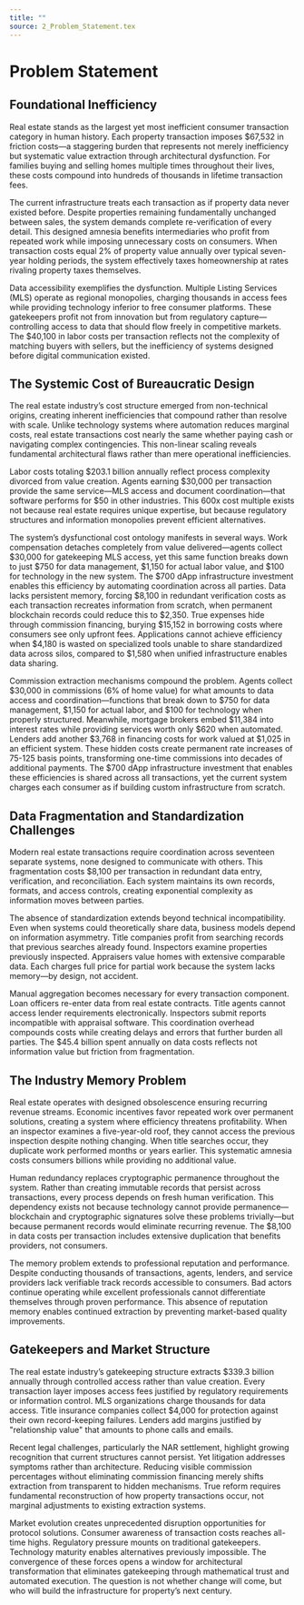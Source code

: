 ```yaml
---
title: ""
source: 2_Problem_Statement.tex
---
```

# Problem Statement

## Foundational Inefficiency

Real estate stands as the largest yet most inefficient consumer transaction category in human history. Each property transaction imposes $67,532 in friction costs—a staggering burden that represents not merely inefficiency but systematic value extraction through architectural dysfunction. For families buying and selling homes multiple times throughout their lives, these costs compound into hundreds of thousands in lifetime transaction fees.

The current infrastructure treats each transaction as if property data never existed before. Despite properties remaining fundamentally unchanged between sales, the system demands complete re-verification of every detail. This designed amnesia benefits intermediaries who profit from repeated work while imposing unnecessary costs on consumers. When transaction costs equal 2% of property value annually over typical seven-year holding periods, the system effectively taxes homeownership at rates rivaling property taxes themselves.

Data accessibility exemplifies the dysfunction. Multiple Listing Services (MLS) operate as regional monopolies, charging thousands in access fees while providing technology inferior to free consumer platforms. These gatekeepers profit not from innovation but from regulatory capture—controlling access to data that should flow freely in competitive markets. The $40,100 in labor costs per transaction reflects not the complexity of matching buyers with sellers, but the inefficiency of systems designed before digital communication existed.

## The Systemic Cost of Bureaucratic Design

The real estate industry’s cost structure emerged from non-technical origins, creating inherent inefficiencies that compound rather than resolve with scale. Unlike technology systems where automation reduces marginal costs, real estate transactions cost nearly the same whether paying cash or navigating complex contingencies. This non-linear scaling reveals fundamental architectural flaws rather than mere operational inefficiencies.

Labor costs totaling $203.1 billion annually reflect process complexity divorced from value creation. Agents earning $30,000 per transaction provide the same service—MLS access and document coordination—that software performs for $50 in other industries. This 600x cost multiple exists not because real estate requires unique expertise, but because regulatory structures and information monopolies prevent efficient alternatives.

The system’s dysfunctional cost ontology manifests in several ways. Work compensation detaches completely from value delivered—agents collect $30,000 for gatekeeping MLS access, yet this same function breaks down to just $750 for data management, $1,150 for actual labor value, and $100 for technology in the new system. The $700 dApp infrastructure investment enables this efficiency by automating coordination across all parties. Data lacks persistent memory, forcing $8,100 in redundant verification costs as each transaction recreates information from scratch, when permanent blockchain records could reduce this to $2,350. True expenses hide through commission financing, burying $15,152 in borrowing costs where consumers see only upfront fees. Applications cannot achieve efficiency when $4,180 is wasted on specialized tools unable to share standardized data across silos, compared to $1,580 when unified infrastructure enables data sharing.

Commission extraction mechanisms compound the problem. Agents collect $30,000 in commissions (6% of home value) for what amounts to data access and coordination—functions that break down to $750 for data management, $1,150 for actual labor, and $100 for technology when properly structured. Meanwhile, mortgage brokers embed $11,384 into interest rates while providing services worth only $620 when automated. Lenders add another $3,768 in financing costs for work valued at $1,025 in an efficient system. These hidden costs create permanent rate increases of 75-125 basis points, transforming one-time commissions into decades of additional payments. The $700 dApp infrastructure investment that enables these efficiencies is shared across all transactions, yet the current system charges each consumer as if building custom infrastructure from scratch.

## Data Fragmentation and Standardization Challenges

Modern real estate transactions require coordination across seventeen separate systems, none designed to communicate with others. This fragmentation costs $8,100 per transaction in redundant data entry, verification, and reconciliation. Each system maintains its own records, formats, and access controls, creating exponential complexity as information moves between parties.

The absence of standardization extends beyond technical incompatibility. Even when systems could theoretically share data, business models depend on information asymmetry. Title companies profit from searching records that previous searches already found. Inspectors examine properties previously inspected. Appraisers value homes with extensive comparable data. Each charges full price for partial work because the system lacks memory—by design, not accident.

Manual aggregation becomes necessary for every transaction component. Loan officers re-enter data from real estate contracts. Title agents cannot access lender requirements electronically. Inspectors submit reports incompatible with appraisal software. This coordination overhead compounds costs while creating delays and errors that further burden all parties. The $45.4 billion spent annually on data costs reflects not information value but friction from fragmentation.

## The Industry Memory Problem

Real estate operates with designed obsolescence ensuring recurring revenue streams. Economic incentives favor repeated work over permanent solutions, creating a system where efficiency threatens profitability. When an inspector examines a five-year-old roof, they cannot access the previous inspection despite nothing changing. When title searches occur, they duplicate work performed months or years earlier. This systematic amnesia costs consumers billions while providing no additional value.

Human redundancy replaces cryptographic permanence throughout the system. Rather than creating immutable records that persist across transactions, every process depends on fresh human verification. This dependency exists not because technology cannot provide permanence—blockchain and cryptographic signatures solve these problems trivially—but because permanent records would eliminate recurring revenue. The $8,100 in data costs per transaction includes extensive duplication that benefits providers, not consumers.

The memory problem extends to professional reputation and performance. Despite conducting thousands of transactions, agents, lenders, and service providers lack verifiable track records accessible to consumers. Bad actors continue operating while excellent professionals cannot differentiate themselves through proven performance. This absence of reputation memory enables continued extraction by preventing market-based quality improvements.

## Gatekeepers and Market Structure

The real estate industry’s gatekeeping structure extracts $339.3 billion annually through controlled access rather than value creation. Every transaction layer imposes access fees justified by regulatory requirements or information control. MLS organizations charge thousands for data access. Title insurance companies collect $4,000 for protection against their own record-keeping failures. Lenders add margins justified by "relationship value" that amounts to phone calls and emails.

Recent legal challenges, particularly the NAR settlement, highlight growing recognition that current structures cannot persist. Yet litigation addresses symptoms rather than architecture. Reducing visible commission percentages without eliminating commission financing merely shifts extraction from transparent to hidden mechanisms. True reform requires fundamental reconstruction of how property transactions occur, not marginal adjustments to existing extraction systems.

Market evolution creates unprecedented disruption opportunities for protocol solutions. Consumer awareness of transaction costs reaches all-time highs. Regulatory pressure mounts on traditional gatekeepers. Technology maturity enables alternatives previously impossible. The convergence of these forces opens a window for architectural transformation that eliminates gatekeeping through mathematical trust and automated execution. The question is not whether change will come, but who will build the infrastructure for property’s next century.
